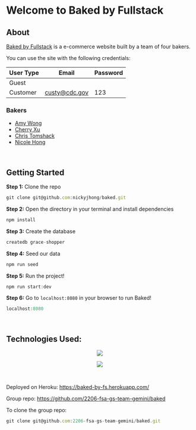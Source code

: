# Welcome to Baked by Fullstack

## About
[Baked by Fullstack](https://baked-by-fs.herokuapp.com/) is a e-commerce website built by a team of four bakers. 

You can use the site with the following credentials:

| User Type     | Email           | Password |
| ------------- | --------------- | -------- |
| Guest         |                 |          |
| Customer      | custy@cdc.gov   | 123      |

### Bakers
- [Amy Wong](https://github.com/amyawong)
- [Cherry Xu](https://github.com/mscherryxu)
- [Chris Tomshack](https://github.com/Ctomshack)
- [Nicole Hong](https://github.com/nickyjhong)

<br/>

## Getting Started
**Step 1:** Clone the repo
```js
git clone git@github.com:nickyjhong/baked.git
```

**Step 2:** Open the directory in your terminal and install dependencies
```js
npm install
```

**Step 3:** Create the database
```js
createdb grace-shopper
```

**Step 4:** Seed our data
```js
npm run seed
```
**Step 5:** Run the project!
```js
npm run start:dev
```

**Step 6:** Go to `localhost:8080` in your browser to run Baked!
```js
localhost:8080
```

<br/>

## Technologies Used:
<p align="center">
  <a href="https://skillicons.dev">
    <img src="https://skillicons.dev/icons?i=react,redux,js,nodejs,express" />
  </a>
</p>

<p align="center">
  <a href="https://skillicons.dev">
    <img src="https://skillicons.dev/icons?i=postgres,html,css,heroku" />
  </a>
</p>

<br/>

Deployed on Heroku: https://baked-by-fs.herokuapp.com/

Group repo: https://github.com/2206-fsa-gs-team-gemini/baked

To clone the group repo:
```js
git clone git@github.com:2206-fsa-gs-team-gemini/baked.git
```